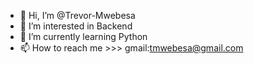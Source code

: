 - 👋 Hi, I’m @Trevor-Mwebesa
- 👀 I’m interested in Backend
- 🌱 I’m currently learning Python
- 📫 How to reach me >>> gmail:tmwebesa@gmail.com 

<!---
Trevor-Mwebesa/Trevor-Mwebesa is a ✨ special ✨ repository because its `README.md` (this file) appears on your GitHub profile.
You can click the Preview link to take a look at your changes.
--->
